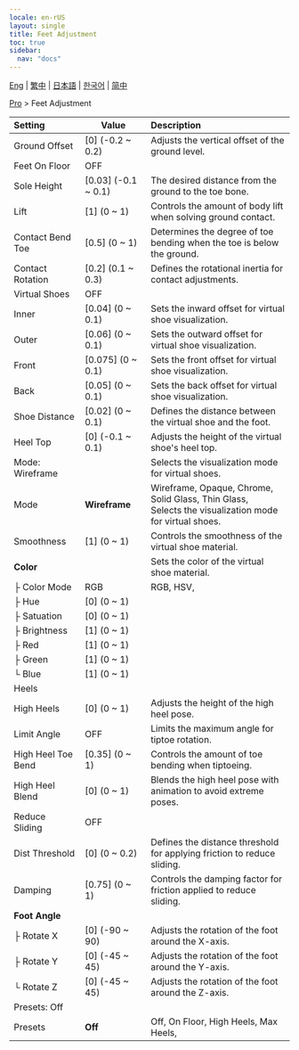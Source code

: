 ```yaml
---
locale: en-rUS
layout: single
title: Feet Adjustment
toc: true
sidebar:
  nav: "docs"
---
```

[Eng](/dancexr/menu/2025.4/actor/feet_adjustment) | [繁中](/tw/dancexr/menu/2025.4/actor/feet_adjustment) | [日本語](/jp/dancexr/menu/2025.4/actor/feet_adjustment) | [한국어](/kr/dancexr/menu/2025.4/actor/feet_adjustment) | [简中](/zh/dancexr/menu/2025.4/actor/feet_adjustment)

[Pro](../menu#Pro) > Feet Adjustment



| Setting | Value | Description |
| :--- | --- | :--- |
| Ground Offset | [0] (-0.2 ~ 0.2) | Adjusts the vertical offset of the ground level.
| Feet On Floor | OFF | 
| Sole Height | [0.03] (-0.1 ~ 0.1) | The desired distance from the ground to the toe bone.
| Lift | [1] (0 ~ 1) | Controls the amount of body lift when solving ground contact.
| Contact Bend Toe | [0.5] (0 ~ 1) | Determines the degree of toe bending when the toe is below the ground.
| Contact Rotation | [0.2] (0.1 ~ 0.3) | Defines the rotational inertia for contact adjustments.
| Virtual Shoes | OFF | 
| Inner | [0.04] (0 ~ 0.1) | Sets the inward offset for virtual shoe visualization.
| Outer | [0.06] (0 ~ 0.1) | Sets the outward offset for virtual shoe visualization.
| Front | [0.075] (0 ~ 0.1) | Sets the front offset for virtual shoe visualization.
| Back | [0.05] (0 ~ 0.1) | Sets the back offset for virtual shoe visualization.
| Shoe Distance | [0.02] (0 ~ 0.1) | Defines the distance between the virtual shoe and the foot.
| Heel Top | [0] (-0.1 ~ 0.1) | Adjusts the height of the virtual shoe's heel top.
| Mode: Wireframe || Selects the visualization mode for virtual shoes.
| Mode | **Wireframe** | Wireframe, Opaque, Chrome, Solid Glass, Thin Glass, <br/>Selects the visualization mode for virtual shoes. |
| Smoothness | [1] (0 ~ 1) | Controls the smoothness of the virtual shoe material.
| **Color** | | Sets the color of the virtual shoe material.
| ├ Color Mode | RGB | RGB, HSV, 
| ├ Hue | [0] (0 ~ 1) | 
| ├ Satuation | [0] (0 ~ 1) | 
| ├ Brightness | [1] (0 ~ 1) | 
| ├ Red | [1] (0 ~ 1) | 
| ├ Green | [1] (0 ~ 1) | 
| └ Blue | [1] (0 ~ 1) | 
| Heels || 
| High Heels | [0] (0 ~ 1) | Adjusts the height of the high heel pose.
| Limit Angle | OFF | Limits the maximum angle for tiptoe rotation.
| High Heel Toe Bend | [0.35] (0 ~ 1) | Controls the amount of toe bending when tiptoeing.
| High Heel Blend | [0] (0 ~ 1) | Blends the high heel pose with animation to avoid extreme poses.
| Reduce Sliding | OFF | 
| Dist Threshold | [0] (0 ~ 0.2) | Defines the distance threshold for applying friction to reduce sliding.
| Damping | [0.75] (0 ~ 1) | Controls the damping factor for friction applied to reduce sliding.
| **Foot Angle** | | 
| ├ Rotate X | [0] (-90 ~ 90) | Adjusts the rotation of the foot around the X-axis.
| ├ Rotate Y | [0] (-45 ~ 45) | Adjusts the rotation of the foot around the Y-axis.
| └ Rotate Z | [0] (-45 ~ 45) | Adjusts the rotation of the foot around the Z-axis.
| Presets: Off || 
| Presets | **Off** | Off, On Floor, High Heels, Max Heels,  |
